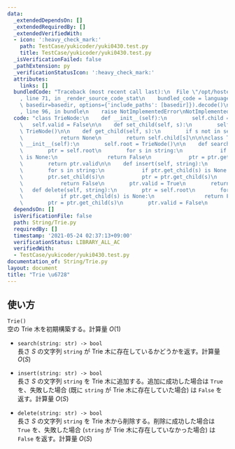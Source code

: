 ```yaml
---
data:
  _extendedDependsOn: []
  _extendedRequiredBy: []
  _extendedVerifiedWith:
  - icon: ':heavy_check_mark:'
    path: TestCase/yukicoder/yuki0430.test.py
    title: TestCase/yukicoder/yuki0430.test.py
  _isVerificationFailed: false
  _pathExtension: py
  _verificationStatusIcon: ':heavy_check_mark:'
  attributes:
    links: []
  bundledCode: "Traceback (most recent call last):\n  File \"/opt/hostedtoolcache/Python/3.9.7/x64/lib/python3.9/site-packages/onlinejudge_verify/documentation/build.py\"\
    , line 71, in _render_source_code_stat\n    bundled_code = language.bundle(stat.path,\
    \ basedir=basedir, options={'include_paths': [basedir]}).decode()\n  File \"/opt/hostedtoolcache/Python/3.9.7/x64/lib/python3.9/site-packages/onlinejudge_verify/languages/python.py\"\
    , line 96, in bundle\n    raise NotImplementedError\nNotImplementedError\n"
  code: "class TrieNode:\n    def __init__(self):\n        self.child = {}\n     \
    \   self.valid = False\n\n    def set_child(self, s):\n        self.child[s] =\
    \ TrieNode()\n\n    def get_child(self, s):\n        if s not in self.child:\n\
    \            return None\n        return self.child[s]\n\n\nclass Trie:\n    def\
    \ __init__(self):\n        self.root = TrieNode()\n\n    def search(self, string):\n\
    \        ptr = self.root\n        for s in string:\n            if ptr.get_child(s)\
    \ is None:\n                return False\n            ptr = ptr.get_child(s)\n\
    \        return ptr.valid\n\n    def insert(self, string):\n        ptr = self.root\n\
    \        for s in string:\n            if ptr.get_child(s) is None:\n        \
    \        ptr.set_child(s)\n            ptr = ptr.get_child(s)\n        if ptr.valid:\n\
    \            return False\n        ptr.valid = True\n        return True\n\n \
    \   def delete(self, string):\n        ptr = self.root\n        for s in string:\n\
    \            if ptr.get_child(s) is None:\n                return False\n    \
    \        ptr = ptr.get_child(s)\n        ptr.valid = False\n        return True\n"
  dependsOn: []
  isVerificationFile: false
  path: String/Trie.py
  requiredBy: []
  timestamp: '2021-05-24 02:37:13+09:00'
  verificationStatus: LIBRARY_ALL_AC
  verifiedWith:
  - TestCase/yukicoder/yuki0430.test.py
documentation_of: String/Trie.py
layout: document
title: "Trie \u6728"
---
```


## 使い方
`Trie()`  
空の Trie 木を初期構築する。計算量 $O(1)$

- `search(string: str) -> bool`  
長さ $S$ の文字列 `string` が Trie 木に存在しているかどうかを返す。計算量 $O(S)$

- `insert(string: str) -> bool`  
長さ $S$ の文字列 `string` を Trie 木に追加する。追加に成功した場合は `True` を、失敗した場合 (既に `string` が Trie 木に存在していた場合) は `False` を返す。計算量 $O(S)$ 

- `delete(string: str) -> bool`  
長さ $S$ の文字列 `string` を Trie 木から削除する。削除に成功した場合は `True` を、失敗した場合 (`string` が Trie 木に存在していなかった場合) は `False` を返す。計算量 $O(S)$
